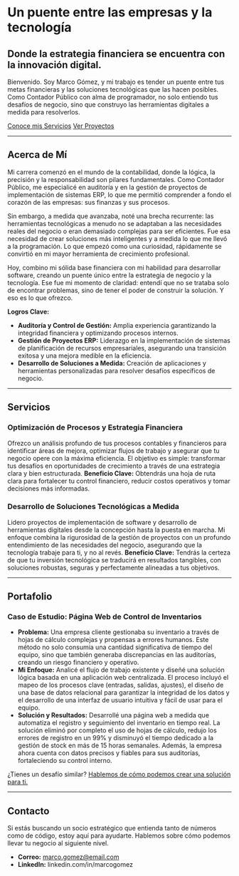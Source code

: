 # Un puente entre las empresas y la tecnología
## Donde la estrategia financiera se encuentra con la innovación digital.

Bienvenido. Soy Marco Gómez, y mi trabajo es tender un puente entre tus metas financieras y las soluciones tecnológicas que las hacen posibles. Como Contador Público con alma de programador, no solo entiendo tus desafíos de negocio, sino que construyo las herramientas digitales a medida para resolverlos.

[Conoce mis Servicios](#servicios) [Ver Proyectos](#portafolio)

---

## Acerca de Mí

Mi carrera comenzó en el mundo de la contabilidad, donde la lógica, la precisión y la responsabilidad son pilares fundamentales. Como Contador Público, me especialicé en auditoría y en la gestión de proyectos de implementación de sistemas ERP, lo que me permitió comprender a fondo el corazón de las empresas: sus finanzas y sus procesos.

Sin embargo, a medida que avanzaba, noté una brecha recurrente: las herramientas tecnológicas a menudo no se adaptaban a las necesidades reales del negocio o eran demasiado complejas para ser eficientes. Fue esa necesidad de crear soluciones más inteligentes y a medida lo que me llevó a la programación. Lo que empezó como una curiosidad, rápidamente se convirtió en mi mayor herramienta de crecimiento profesional.

Hoy, combino mi sólida base financiera con mi habilidad para desarrollar software, creando un puente único entre la estrategia de negocio y la tecnología. Ese fue mi momento de claridad: entendí que no se trataba solo de encontrar problemas, sino de tener el poder de construir la solución. Y eso es lo que ofrezco.

**Logros Clave:**
*   **Auditoría y Control de Gestión:** Amplia experiencia garantizando la integridad financiera y optimizando procesos internos.
*   **Gestión de Proyectos ERP:** Liderazgo en la implementación de sistemas de planificación de recursos empresariales, asegurando una transición exitosa y una mejora medible en la eficiencia.
*   **Desarrollo de Soluciones a Medida:** Creación de aplicaciones y herramientas personalizadas para resolver desafíos específicos de negocio.

---

## Servicios

### Optimización de Procesos y Estrategia Financiera
Ofrezco un análisis profundo de tus procesos contables y financieros para identificar áreas de mejora, optimizar flujos de trabajo y asegurar que tu negocio opere con la máxima eficiencia. El objetivo es simple: transformar tus desafíos en oportunidades de crecimiento a través de una estrategia clara y bien estructurada.
**Beneficio Clave:** Obtendrás una hoja de ruta clara para fortalecer tu control financiero, reducir costos operativos y tomar decisiones más informadas.

### Desarrollo de Soluciones Tecnológicas a Medida
Lidero proyectos de implementación de software y desarrollo de herramientas digitales desde la concepción hasta la puesta en marcha. Mi enfoque combina la rigurosidad de la gestión de proyectos con un profundo entendimiento de las necesidades del negocio, asegurando que la tecnología trabaje para ti, y no al revés.
**Beneficio Clave:** Tendrás la certeza de que tu inversión tecnológica se traducirá en resultados tangibles, con soluciones robustas, seguras y perfectamente alineadas a tus objetivos.

---

## Portafolio

### Caso de Estudio: Página Web de Control de Inventarios

*   **Problema:** Una empresa cliente gestionaba su inventario a través de hojas de cálculo complejas y propensas a errores humanos. Este método no solo consumía una cantidad significativa de tiempo del equipo, sino que también generaba discrepancias en las auditorías, creando un riesgo financiero y operativo.
*   **Mi Enfoque:** Analicé el flujo de trabajo existente y diseñé una solución lógica basada en una aplicación web centralizada. El proceso incluyó el mapeo de los procesos clave (entradas, salidas, ajustes), el diseño de una base de datos relacional para garantizar la integridad de los datos y el desarrollo de una interfaz de usuario intuitiva y fácil de usar para el equipo.
*   **Solución y Resultados:** Desarrollé una página web a medida que automatiza el registro y seguimiento del inventario en tiempo real. La solución eliminó por completo el uso de hojas de cálculo, redujo los errores de registro en un 99% y disminuyó el tiempo dedicado a la gestión de stock en más de 15 horas semanales. Además, la empresa ahora cuenta con datos precisos y fiables para sus auditorías, fortaleciendo su control interno.

¿Tienes un desafío similar? [Hablemos de cómo podemos crear una solución para ti.](#contacto)

---

## Contacto

Si estás buscando un socio estratégico que entienda tanto de números como de código, estoy aquí para ayudarte. Hablemos sobre cómo podemos llevar tu negocio al siguiente nivel.

*   **Correo:** marco.gomez@email.com
*   **LinkedIn:** linkedin.com/in/marcogomez
